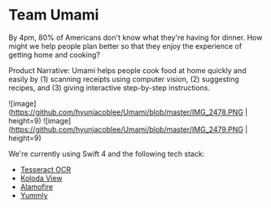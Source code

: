 # Team Umami
By 4pm, 80% of Americans don't know what they're having for dinner. How might we help people plan better so that they enjoy the experience of getting home and cooking?

Product Narrative: Umami helps people cook food at home quickly and easily by (1) scanning receipts using computer vision, (2) suggesting recipes, and (3) giving interactive step-by-step instructions.

![image](https://github.com/hyunjacoblee/Umami/blob/master/IMG_2478.PNG | height=9) ![image](https://github.com/hyunjacoblee/Umami/blob/master/IMG_2479.PNG | height=9)

We're currently using Swift 4 and the following tech stack:
* [Tesseract OCR](https://github.com/tesseract-ocr/tesseract)
* [Koloda View](https://github.com/Yalantis/Koloda)
* [Alamofire](https://github.com/Alamofire/Alamofire)
* [Yummly](https://developer.yummly.com/)
